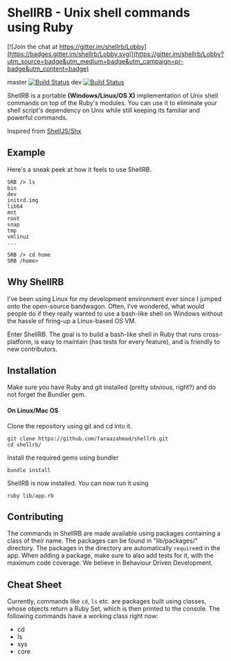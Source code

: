 # ShellRB - Unix shell commands using Ruby

[![Join the chat at https://gitter.im/shellrb/Lobby](https://badges.gitter.im/shellrb/Lobby.svg)](https://gitter.im/shellrb/Lobby?utm_source=badge&utm_medium=badge&utm_campaign=pr-badge&utm_content=badge)

master [![Build Status](https://travis-ci.org/faraazahmad/shellrb.svg?branch=master)](https://travis-ci.org/faraazahmad/shellrb)
dev [![Build Status](https://travis-ci.org/faraazahmad/shellrb.svg?branch=dev)](https://travis-ci.org/faraazahmad/shellrb)

ShellRB is a portable **(Windows/Linux/OS X)** implementation of Unix shell commands on top of the Ruby's modules. You can use it to eliminate your shell script's dependency on Unix while still keeping its familiar and powerful commands.

Inspired from [ShellJS/Shx](https://github.com/shelljs/shx)

## Example
Here's a sneak peek at how it feels to use ShellRB.
```
SRB /> ls
bin
dev
initrd.img
lib64
mnt
root
snap
tmp
vmlinuz
...

SRB /> cd home
SRB /home>

```

## Why ShellRB
I've been using Linux for my development environment ever since I jumped onto the open-source bandwagon. Often, I've wondered, what would people do if they really wanted to use a bash-like shell on Windows without the hassle of firing-up a Linux-based OS VM.

Enter ShellRB. The goal is to build a bash-like shell in Ruby that runs cross-platform, is easy to maintain (has tests for every feature), and is friendly to new contributors.

## Installation
Make sure you have Ruby and git installed (pretty obvious, right?)
and do not forget the Bundler gem.
#### On Linux/Mac OS
Clone the repository using git and cd into it.
```
git clone https://github.com/faraazahmad/shellrb.git
cd shellrb/
```
Install the required gems using bundler
```
bundle install
```
ShellRB is now installed. You can now run it using
```
ruby lib/app.rb
```

## Contributing
The commands in ShellRB are made available using packages containing a class of their name. The packages can be found in "lib/packages/" directory. The packages in the directory are automatically ```require```ed in the app. When adding a package, make sure to also add tests for it, with the maximum code coverage. We believe in Behaviour Driven Development.

## Cheat Sheet
Currently, commands like ```cd```, ```ls``` etc. are packages built using classes, whose objects return a Ruby Set, which is then printed to the console. The following commands have a working class right now:
* cd
* ls
* sys
* core
